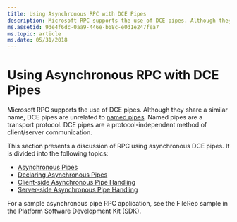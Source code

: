 ```yaml
---
title: Using Asynchronous RPC with DCE Pipes
description: Microsoft RPC supports the use of DCE pipes. Although they share a similar name, DCE pipes are unrelated to named pipes. Named pipes are a transport protocol. DCE pipes are a protocol-independent method of client/server communication.
ms.assetid: 9de4f6dc-0aa9-446e-b68c-e0d1e247fea7
ms.topic: article
ms.date: 05/31/2018
---
```


# Using Asynchronous RPC with DCE Pipes

Microsoft RPC supports the use of DCE pipes. Although they share a similar name, DCE pipes are unrelated to [named pipes](asynchronous-rpc-over-the-named-pipe-protocol.md). Named pipes are a transport protocol. DCE pipes are a protocol-independent method of client/server communication.

This section presents a discussion of RPC using asynchronous DCE pipes. It is divided into the following topics:

-   [Asynchronous Pipes](asynchronous-pipes.md)
-   [Declaring Asynchronous Pipes](declaring-asynchronous-pipes.md)
-   [Client-side Asynchronous Pipe Handling](client-side-asynchronous-pipe-handling.md)
-   [Server-side Asynchronous Pipe Handling](server-side-asynchronous-pipe-handling.md)

For a sample asynchronous pipe RPC application, see the FileRep sample in the Platform Software Development Kit (SDK).

 

 




